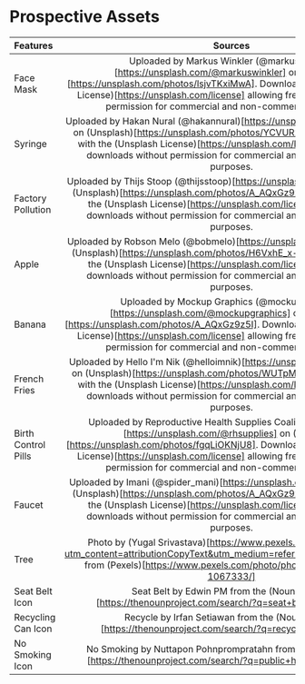 # Prospective Assets
| Features      | Sources    |
| :------------- | :----------: |
|  Face Mask | Uploaded by Markus Winkler (@markuswinkler)[https://unsplash.com/@markuswinkler] on (Unsplash)[https://unsplash.com/photos/lsjvTKxiMwA]. Downloaded with the (Unsplash License)[https://unsplash.com/license] allowing free downloads without permission for commercial and non-commercial purposes.  |
|  Syringe | Uploaded by Hakan Nural (@hakannural)[https://unsplash.com/@hakannural] on (Unsplash)[https://unsplash.com/photos/YCVUR2JgfHA]. Downloaded with the (Unsplash License)[https://unsplash.com/license] allowing free downloads without permission for commercial and non-commercial purposes.  |
|  Factory Pollution | Uploaded by Thijs Stoop (@thijsstoop)[https://unsplash.com/@thijsstoop] on (Unsplash)[https://unsplash.com/photos/A_AQxGz9z5I]. Downloaded with the (Unsplash License)[https://unsplash.com/license] allowing free downloads without permission for commercial and non-commercial purposes. |
|  Apple | Uploaded by Robson Melo (@bobmelo)[https://unsplash.com/@bobmelo] on (Unsplash)[https://unsplash.com/photos/H6VxhE_x-kE]. Downloaded with the (Unsplash License)[https://unsplash.com/license] allowing free downloads without permission for commercial and non-commercial purposes. |
|  Banana | Uploaded by Mockup Graphics (@mockupgraphics)[https://unsplash.com/@mockupgraphics] on (Unsplash)[https://unsplash.com/photos/A_AQxGz9z5I]. Downloaded with the (Unsplash License)[https://unsplash.com/license] allowing free downloads without permission for commercial and non-commercial purposes. |
|  French Fries | Uploaded by Hello I'm Nik (@helloimnik)[https://unsplash.com/@helloimnik] on (Unsplash)[https://unsplash.com/photos/WUTpM4iPCVA]. Downloaded with the (Unsplash License)[https://unsplash.com/license] allowing free downloads without permission for commercial and non-commercial purposes. |
|  Birth Control Pills | Uploaded by Reproductive Health Supplies Coalition (@rhsupplies)[https://unsplash.com/@rhsupplies] on (Unsplash)[https://unsplash.com/photos/fgqLiOKNjU8]. Downloaded with the (Unsplash License)[https://unsplash.com/license] allowing free downloads without permission for commercial and non-commercial purposes. |
|  Faucet | Uploaded by Imani (@spider_mani)[https://unsplash.com/@spider_mani] on (Unsplash)[https://unsplash.com/photos/A_AQxGz9z5I]. Downloaded with the (Unsplash License)[https://unsplash.com/license] allowing free downloads without permission for commercial and non-commercial purposes. |
|  Tree | Photo by (Yugal Srivastava)[https://www.pexels.com/@nehu2253?utm_content=attributionCopyText&utm_medium=referral&utm_source=pexels] from (Pexels)[https://www.pexels.com/photo/photography-of-tree-1067333/] |
|  Seat Belt Icon | Seat Belt by Edwin PM from the (Noun Project)[https://thenounproject.com/search/?q=seat+belt&i=1264793] |
|  Recycling Can Icon | Recycle by Irfan Setiawan from the (Noun Project)[https://thenounproject.com/search/?q=recycle&i=3748972] |
|  No Smoking Icon | No Smoking by Nuttapon Pohnprompratahn from the (Noun Project)[https://thenounproject.com/search/?q=public+health&i=2198654] |
